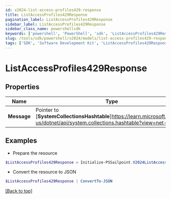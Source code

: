 ```yaml
---
id: v2024-list-access-profiles429-response
title: ListAccessProfiles429Response
pagination_label: ListAccessProfiles429Response
sidebar_label: ListAccessProfiles429Response
sidebar_class_name: powershellsdk
keywords: ['powershell', 'PowerShell', 'sdk', 'ListAccessProfiles429Response'] 
slug: /tools/sdk/powershell/v2024/models/list-access-profiles429-response
tags: ['SDK', 'Software Development Kit', 'ListAccessProfiles429Response']
---
```



# ListAccessProfiles429Response

## Properties

Name | Type | Description | Notes
------------ | ------------- | ------------- | -------------
**Message** |  Pointer to [**SystemCollectionsHashtable**]https://learn.microsoft.com/en-us/dotnet/api/system.collections.hashtable?view=net-9.0 | A message describing the error | [optional] 

## Examples

- Prepare the resource
```powershell
$ListAccessProfiles429Response = Initialize-PSSailpoint.V2024ListAccessProfiles429Response  -Message  Rate Limit Exceeded 
```

- Convert the resource to JSON
```powershell
$ListAccessProfiles429Response | ConvertTo-JSON
```


[[Back to top]](#) 

